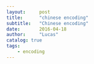 ```yaml
---
layout:     post
title:      "chinese encoding"
subtitle:   "Chinese encoding"
date:       2016-04-18
author:     "Lucas"
catalog: true
tags:
    - encoding
---
```


